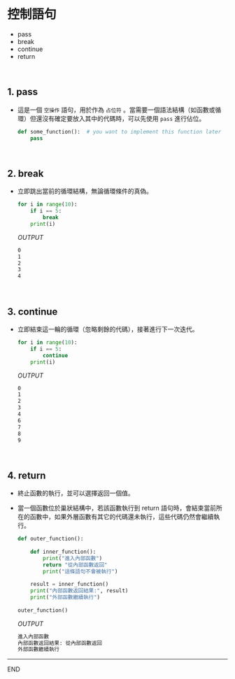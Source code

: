 # 控制語句
- pass
- break
- continue
- return

</br>

## 1. pass
   
- 這是一個 `空操作` 語句，用於作為 `占位符` 。當需要一個語法結構（如函數或循環）但還沒有確定要放入其中的代碼時，可以先使用 `pass` 進行佔位。

    ```python
    def some_function():  # you want to implement this function later
        pass
    ```

</br>

## 2. break
   
- 立即跳出當前的循環結構，無論循環條件的真偽。


    ```python
    for i in range(10):
        if i == 5:
            break
        print(i)
    ```
    _OUTPUT_
    ```bash
    0
    1
    2
    3
    4
    ```



</br>

## 3. continue
   
- 立即結束這一輪的循環（忽略剩餘的代碼），接著進行下一次迭代。


    ```python
    for i in range(10):
        if i == 5:
            continue
        print(i)
    ```
    _OUTPUT_
    ```bash
    0
    1
    2
    3
    4
    6
    7
    8
    9
    ```

</br>

## 4. return
   
- 終止函數的執行，並可以選擇返回一個值。
- 當一個函數位於巢狀結構中，若該函數執行到 return 語句時，會結束當前所在的函數中，如果外層函數有其它的代碼還未執行，這些代碼仍然會繼續執行。

    ```python
    def outer_function():
        
        def inner_function():
            print("進入內部函數")
            return "從內部函數返回"
            print("這條語句不會被執行")
        
        result = inner_function()
        print("內部函數返回結果:", result)
        print("外部函數繼續執行")
        
    outer_function()
    ```
    _OUTPUT_
    ```bash
    進入內部函數
    內部函數返回結果: 從內部函數返回
    外部函數繼續執行
    ```

---

END
